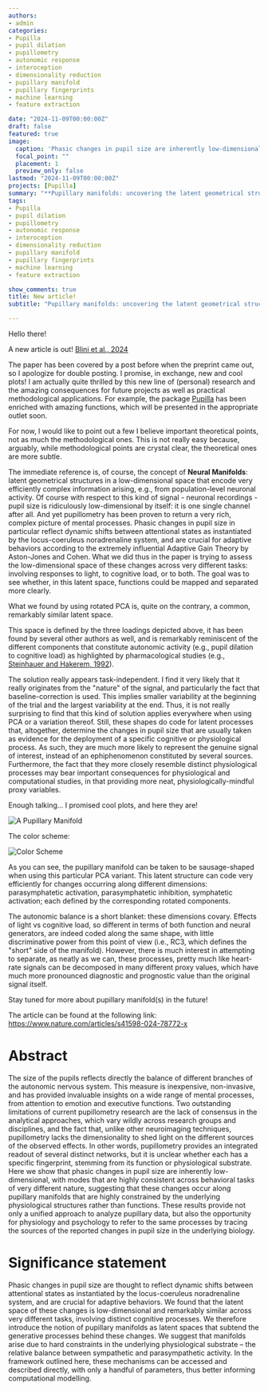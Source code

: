 ```yaml
---
authors:
- admin
categories:
- Pupilla
- pupil dilation
- pupillometry
- autonomic response 
- interoception
- dimensionality reduction
- pupillary manifold
- pupillary fingerprints
- machine learning
- feature extraction

date: "2024-11-09T00:00:00Z"
draft: false
featured: true
image:
  caption: 'Phasic changes in pupil size are inherently low-dimensional: three rotated components suffice to reconstruct most changes. [Blini et al., 2024](https://www.nature.com/articles/s41598-024-78772-x)'
  focal_point: ""
  placement: 1
  preview_only: false
lastmod: "2024-11-09T00:00:00Z"
projects: [Pupilla]
summary: "**Pupillary manifolds: uncovering the latent geometrical structures behind phasic changes in pupil size.** We show that phasic changes in pupil size are inherently low-dimensional: they can be reconducted to a latent manifold that efficiently represents autonomic balance."
tags:
- Pupilla
- pupil dilation
- pupillometry
- autonomic response 
- interoception
- dimensionality reduction
- pupillary manifold
- pupillary fingerprints
- machine learning
- feature extraction

show_comments: true
title: New article!
subtitle: "Pupillary manifolds: uncovering the latent geometrical structures behind phasic changes in pupil size"

---
```



Hello there! 

A new article is out!
[Blini et al., 2024](https://www.nature.com/articles/s41598-024-78772-x)

The paper has been covered by a post before when the preprint came out, so I apologize for double posting. I promise, in exchange, new and cool plots! 
I am actually quite thrilled by this new line of (personal) research and the amazing consequences for future projects as well as practical methodological applications. For example, the package [Pupilla](https://eblini.github.io/Pupilla/) has been enriched with amazing functions, which will be presented in the appropriate outlet soon.

For now, I would like to point out a few I believe important theoretical points, not as much the methodological ones. This is not really easy because, arguably, while methodological points are crystal clear, the theoretical ones are more subtle. 

The immediate reference is, of course, the concept of **Neural Manifolds**: latent geometrical structures in a low-dimensional space that encode very efficiently complex information arising, e.g., from population-level neuronal activity. 
Of course with respect to this kind of signal - neuronal recordings - pupil size is ridiculously low-dimensional by itself: it is one single channel after all. And yet pupillometry has been proven to return a very rich, complex picture of mental processes. Phasic changes in pupil size in particular reflect dynamic shifts between attentional states as instantiated by the locus-coeruleus noradrenaline system, and are crucial for adaptive behaviors according to the extremely influential Adaptive Gain Theory by Aston-Jones and Cohen. 
What we did thus in the paper is trying to assess the low-dimensional space of these changes across very different tasks: involving responses to light, to cognitive load, or to both. The goal was to see whether, in this latent space, functions could be mapped and separated more clearly.

What we found by using rotated PCA is, quite on the contrary, a common, remarkably similar latent space.

This space is defined by the three loadings depicted above, it has been found by several other authors as well, and is remarkably reminiscent of the different components that constitute autonomic activity (e.g., pupil dilation to cognitive load) as highlighted by pharmacological studies (e.g., [Steinhauer and Hakerem, 1992](https://psycnet.apa.org/record/1992-98867-009)).

The solution really appears task-independent. I find it very likely that it really originates from the "nature" of the signal, and particularly the fact that baseline-correction is used. This implies smaller variability at the beginning of the trial and the largest variability at the end. Thus, it is not really surprising to find that this kind of solution applies everywhere when using PCA or a variation thereof. 
Still, these shapes do code for latent processes that, altogether, determine the changes in pupil size that are usually taken as evidence for the deployment of a specific cognitive or physiological process. As such, they are much more likely to represent the genuine signal of interest, instead of an ephiphenomenon constituted by several sources. Furthermore, the fact that they more closely resemble distinct physiological processes may bear important consequences for physiological and computational studies, in that providing more neat, physiologically-mindful proxy variables.

Enough talking... I promised cool plots, and here they are!

![A Pupillary Manifold](/uploads/images/ManifoldGif.gif)

The color scheme:

![Color Scheme](/uploads/images/ColorCodeManifold.png)

As you can see, the pupillary manifold can be taken to be sausage-shaped when using this particular PCA variant. This latent structure can code very efficiently for changes occurring along different dimensions: parasymphatetic activation, parasymphatetic inhibition, symphatetic activation; each defined by the corresponding rotated components.

The autonomic balance is a short blanket: these dimensions covary. Effects of light vs cognitive load, so different in terms of both function and neural generators, are indeed coded along the same shape, with little discriminative power from this point of view (i.e., RC3, which defines the "short" side of the manifold). However, there is much interest in attempting to separate, as neatly as we can, these processes, pretty much like heart-rate signals can be decomposed in many different proxy values, which have much more pronounced diagnostic and prognostic value than the original signal itself.

Stay tuned for more about pupillary manifold(s) in the future!

The article can be found at the following link: https://www.nature.com/articles/s41598-024-78772-x

# Abstract

The size of the pupils reflects directly the balance of different branches of the autonomic nervous system. This measure is inexpensive, non-invasive, and has provided invaluable insights on a wide range of mental processes, from attention to emotion and executive functions. Two outstanding limitations of current pupillometry research are the lack of consensus in the analytical approaches, which vary wildly across research groups and disciplines, and the fact that, unlike other neuroimaging techniques, pupillometry lacks the dimensionality to shed light on the different sources of the observed effects. In other words, pupillometry provides an integrated readout of several distinct networks, but it is unclear whether each has a specific fingerprint, stemming from its function or physiological substrate. Here we show that phasic changes in pupil size are inherently low-dimensional, with modes that are highly consistent across behavioral tasks of very different nature, suggesting that these changes occur along pupillary manifolds that are highly constrained by the underlying physiological structures rather than functions. These results provide not only a unified approach to analyze pupillary data, but also the opportunity for physiology and psychology to refer to the same processes by tracing the sources of the reported changes in pupil size in the underlying biology.

# Significance statement

Phasic changes in pupil size are thought to reflect dynamic shifts between attentional states as instantiated by the locus-coeruleus noradrenaline system, and are crucial for adaptive behaviors. We found that the latent space of these changes is low-dimensional and remarkably similar across very different tasks, involving distinct cognitive processes. We therefore introduce the notion of pupillary manifolds as latent spaces that subtend the generative processes behind these changes. We suggest that manifolds arise due to hard constraints in the underlying physiological substrate – the relative balance between sympathetic and parasympathetic activity. In the framework outlined here, these mechanisms can be accessed and described directly, with only a handful of parameters, thus better informing computational modelling.